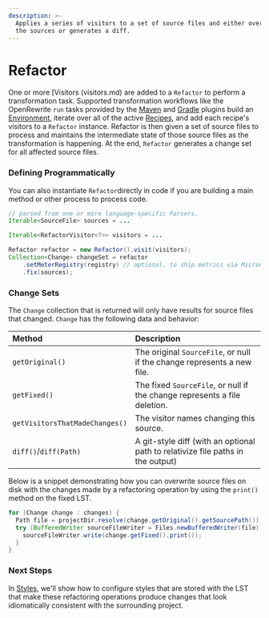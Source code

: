```yaml
---
description: >-
  Applies a series of visitors to a set of source files and either overwrites
  the sources or generates a diff.
---
```


# Refactor

One or more [Visitors (visitors.md) are added to a `Refactor` to perform a transformation task. Supported transformation workflows like the OpenRewrite `run` tasks provided by the [Maven](../getting-started/rewrite-maven-plugin/) and [Gradle](../getting-started/rewrite-gradle-plugin.md) plugins build an [Environment](environment.md), iterate over all of the active [Recipes](recipes.md), and add each recipe's visitors to a `Refactor` instance. Refactor is then given a set of source files to process and maintains the intermediate state of those source files as the transformation is happening. At the end, `Refactor` generates a change set for all affected source files.

### Defining Programmatically

You can also instantiate `Refactor`directly in code if you are building a main method or other process to process code.

```java
// parsed from one or more language-specific Parsers.
Iterable<SourceFile> sources = ...

Iterable<RefactorVisitor<?>> visitors = ...

Refactor refactor = new Refactor().visit(visitors);
Collection<Change> changeSet = refactor
    .setMeterRegistry(registry) // optional, to ship metrics via Micrometer
    .fix(sources);
```

### Change Sets

The `Change` collection that is returned will only have results for source files that changed. `Change` has the following data and behavior:

| Method | Description |
| :--- | :--- |
| `getOriginal()` | The original `SourceFile`, or null if the change represents a new file. |
| `getFixed()` | The fixed `SourceFile`, or null if the change represents a file deletion. |
| `getVisitorsThatMadeChanges()` | The visitor names changing this source. |
| `diff()`/`diff(Path)` | A git-style diff \(with an optional path to relativize file paths in the output\) |

Below is a snippet demonstrating how you can overwrite source files on disk with the changes made by a refactoring operation by using the `print()` method on the fixed LST.

```java
for (Change change : changes) {
  Path file = projectDir.resolve(change.getOriginal().getSourcePath());
  try (BufferedWriter sourceFileWriter = Files.newBufferedWriter(file)) {  
    sourceFileWriter.write(change.getFixed().print());
  }
}
```

### Next Steps

In [Styles](styles.md), we'll show how to configure styles that are stored with the LST that make these refactoring operations produce changes that look idiomatically consistent with the surrounding project.

